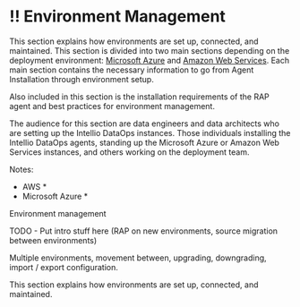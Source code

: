 # !! Environment Management

This section explains how environments are set up, connected, and maintained. This section is divided into two main sections depending on the deployment environment: [Microsoft Azure](deployment-to-microsoft-azure/) and [Amazon Web Services](deployment-to-amazon-web-services/). Each main section contains the necessary information to go from Agent Installation through environment setup.

Also included in this section is the installation requirements of the RAP agent and best practices for environment management.

The audience for this section are data engineers and data architects who are setting up the Intellio DataOps instances. Those individuals installing the Intellio DataOps agents, standing up the Microsoft Azure or Amazon Web Services instances, and others working on the deployment team.





Notes:

* AWS
  * 
* Microsoft Azure
  * 



Environment management 



TODO - Put intro stuff here \(RAP on new environments, source migration between environments\)

Multiple environments, movement between, upgrading, downgrading, import / export configuration.

This section explains how environments are set up, connected, and maintained.

















